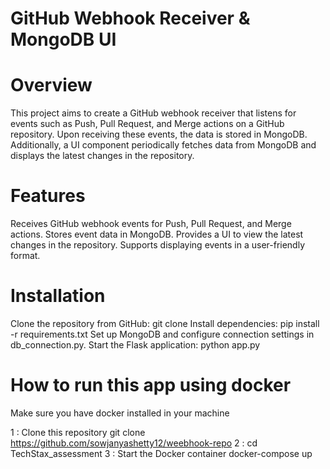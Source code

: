 # GitHub Webhook Receiver & MongoDB UI
# Overview
This project aims to create a GitHub webhook receiver that listens for events such as Push, Pull Request, and Merge actions on a GitHub repository. Upon receiving these events, the data is stored in MongoDB. Additionally, a UI component periodically fetches data from MongoDB and displays the latest changes in the repository.

# Features
Receives GitHub webhook events for Push, Pull Request, and Merge actions.
Stores event data in MongoDB.
Provides a UI to view the latest changes in the repository.
Supports displaying events in a user-friendly format.

# Installation
Clone the repository from GitHub: git clone <repository-url>
Install dependencies: pip install -r requirements.txt
Set up MongoDB and configure connection settings in db_connection.py.
Start the Flask application: python app.py


# How to run this app using docker
Make sure you have docker installed in your machine

1 : Clone this repository
    git clone https://github.com/sowjanyashetty12/weebhook-repo
2 : cd TechStax_assessment
3 : Start the Docker container
    docker-compose up 
